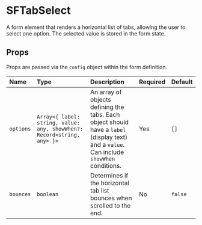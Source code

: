 # SFTabSelect

A form element that renders a horizontal list of tabs, allowing the user to select one option. The selected value is stored in the form state.

## Props

Props are passed via the `config` object within the form definition.

| Name      | Type                                                               | Description                                                                                                                               | Required | Default   |
| :-------- | :----------------------------------------------------------------- | :---------------------------------------------------------------------------------------------------------------------------------------- | :------- | :-------- |
| `options` | `Array<{ label: string, value: any, showWhen?: Record<string, any> }>` | An array of objects defining the tabs. Each object should have a `label` (display text) and a `value`. Can include `showWhen` conditions. | Yes      | `[]`      |
| `bounces` | `boolean`                                                          | Determines if the horizontal tab list bounces when scrolled to the end.                                                                   | No       | `false`   |